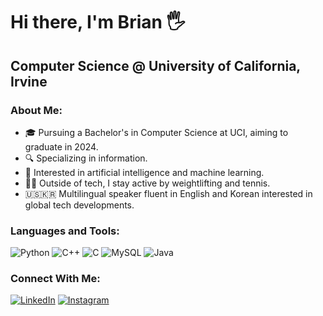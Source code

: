 # Hi there, I'm Brian 🖐️

## Computer Science @ University of California, Irvine

### About Me:
- 🎓 Pursuing a Bachelor's in Computer Science at UCI, aiming to graduate in 2024.
- 🔍 Specializing in information.
- 🧠 Interested in artificial intelligence and machine learning.
- 🏃‍♂️ Outside of tech, I stay active by weightlifting and tennis.
- 🇺🇸🇰🇷 Multilingual speaker fluent in English and Korean interested in global tech developments.

### Languages and Tools:
![Python](https://img.shields.io/badge/-Python-3776AB?style=flat-square&logo=Python&logoColor=white)
![C++](https://img.shields.io/badge/-C++-00599C?style=flat-square&logo=cplusplus&logoColor=white)
![C](https://img.shields.io/badge/-C-555555?style=flat-square&logo=c&logoColor=white)
![MySQL](https://img.shields.io/badge/-MySQL-4479A1?style=flat-square&logo=mysql&logoColor=white)
![Java](https://img.shields.io/badge/-Java-ED8B00?style=flat-square&logo=java&logoColor=white)


### Connect With Me:
[![LinkedIn](https://img.shields.io/badge/-LinkedIn-0077B5?style=flat-square&logo=linkedin&logoColor=white)](www.linkedin.com/in/brian-kam-297144277)
[![Instagram](https://img.shields.io/badge/-Instagram-E4405F?style=flat-square&logo=instagram&logoColor=white)]([Your-Instagram-UR](https://www.instagram.com/dhkam_1102_/)L)
